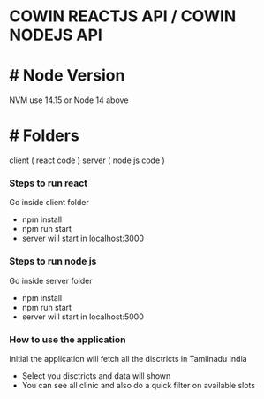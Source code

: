 # COWIN REACTJS API / COWIN NODEJS API 

# # Node Version
NVM use 14.15 or Node 14 above

# # Folders
client ( react code )
server ( node js code )

### Steps to run react 
Go inside client folder 
* npm install 
* npm run start
* server will start in localhost:3000

### Steps to run node js
Go inside server folder
* npm install
* npm run start
* server will start in localhost:5000

### How to use the application
Initial the application will fetch all the disctricts in Tamilnadu India
* Select you disctricts and data will shown 
* You can see all clinic and also do a quick filter on available slots 

